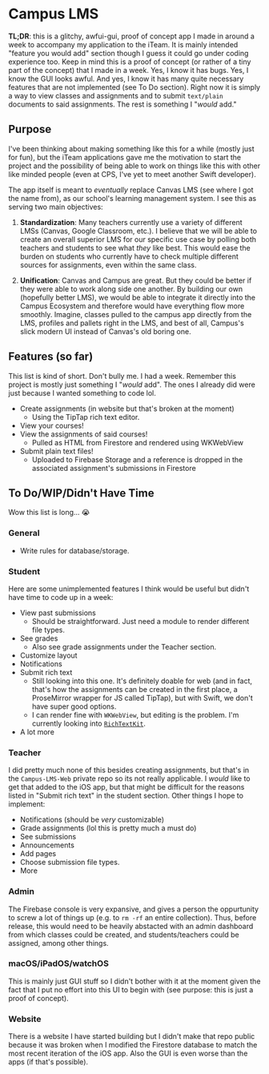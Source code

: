 #  Campus LMS

__TL;DR__: this is a glitchy, awfui-gui, proof of concept app I made in around a week to accompany my application to the iTeam. It is mainly intended "feature you would add" section though I guess it could go under coding experience too. Keep in mind this is a proof of concept (or rather of a tiny part of the concept) that I made in a week. Yes, I know it has bugs. Yes, I know the GUI looks awful. And yes, I know it has many quite necessary features that are not implemented (see To Do section). Right now it is simply a way to view classes and assignments and to submit `text/plain` documents to said assignments. The rest is something I "_would_ add."

## Purpose

I've been thinking about making something like this for a while (mostly just for fun), but the iTeam applications gave me the motivation to start the project and the possibility of being able to work on things like this with other like minded people (even at CPS, I've yet to meet another Swift developer).

The app itself is meant to _eventually_ replace Canvas LMS (see where I got the name from), as our school's learning management system. I see this as serving two main objectives:

1. __Standardization__: Many teachers currently use a variety of different LMSs (Canvas, Google Classroom, etc.). I believe that we will be able to create an overall superior LMS for our specific use case by polling both teachers and students to see what _they_ like best. This would ease the burden on students who currently have to check multiple different sources for assignments, even within the same class.

2. __Unification__: Canvas and Campus are great. But they could be better if they were able to work along side one another. By building our own (hopefully better LMS), we would be able to integrate it directly into the Campus Ecosystem and therefore would have everything flow more smoothly. Imagine, classes pulled to the campus app directly from the LMS, profiles and pallets right in the LMS, and best of all, Campus's slick modern UI instead of Canvas's old boring one.

## Features (so far)

This list is kind of short. Don't bully me. I had a week. Remember this project is mostly just something I "_would_ add". The ones I already did were just because I wanted something to code lol.

- Create assignments (in website but that's broken at the moment)
  - Using the TipTap rich text editor.
- View your courses!
- View the assignments of said courses!
  - Pulled as HTML from Firestore and rendered using WKWebView
- Submit plain text files!
  - Uploaded to Firebase Storage and a reference is dropped in the associated assignment's submissions in Firestore

## To Do/WIP/Didn't Have Time

Wow this list is long... 😭

### General
- Write rules for database/storage.

### Student
Here are some unimplemented features I think would be useful but didn't have time to code up in a week:
- View past submissions
  - Should be straightforward. Just need a module to render different file types.
- See grades
  - Also see grade assignments under the Teacher section.
- Customize layout
- Notifications
- Submit rich text
  - Still looking into this one. It's definitely doable for web (and in fact, that's how the assignments can be created in the first place, a ProseMirror wrapper for JS called TipTap), but with Swift, we don't have super good options.
  - I can render fine with `WKWebView`, but editing is the problem. I'm currently looking into [`RichTextKit`](https://danielsaidi.github.io/RichTextKit/documentation/richtextkit/).
- A lot more

### Teacher
I did pretty much none of this besides creating assignments, but that's in the `Campus-LMS-Web` private repo so its not really applicable. I _would_ like to get that added to the iOS app, but that might be difficult for the reasons listed in "Submit rich text" in the student section. Other things I hope to implement:
- Notifications (should be _very_ customizable)
- Grade assignments (lol this is pretty much a must do)
- See submissions
- Announcements
- Add pages
- Choose submission file types.
- More

### Admin
The Firebase console is very expansive, and gives a person the oppurtunity to screw a lot of things up (e.g. to `rm -rf` an entire collection). Thus, before release, this would need to be heavily abstacted with an admin dashboard from which classes could be created, and students/teachers could be assigned, among other things.

### macOS/iPadOS/watchOS
This is mainly just GUI stuff so I didn't bother with it at the moment given the fact that I put no effort into this UI to begin with (see purpose: this is just a proof of concept).

### Website
There is a website I have started building but I didn't make that repo public because it was broken when I modified the Firestore database to match the most recent iteration of the iOS app. Also the GUI is even worse than the apps (if that's possible).
